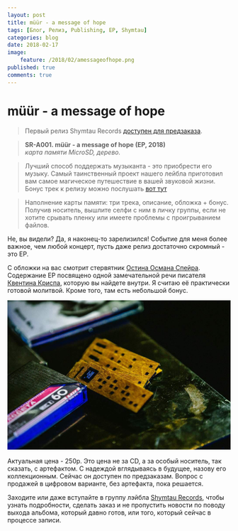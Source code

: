 ```yaml
---
layout: post
title: müür - a message of hope
tags: [Блог, Релиз, Publishing, EP, Shymtau]
categories: blog
date: 2018-02-17
image:
    feature: /2018/02/amessageofhope.png
published: true
comments: true
---
```

# müür - a message of hope

> Первый релиз Shymtau Records [доступен для предзаказа][0].

> **SR-A001. müür - a message of hope (EP, 2018)**<br />
> *карта памяти MicroSD, дерево.*

> Лучший способ поддержать музыканта - это приобрести его музыку. Самый таинственный проект нашего лейбла приготовил вам самое магическое путешествие в вашей звуковой жизни.<br />
> Бонус трек к релизу можно послушать [вот тут](vk.cc/7IE5mJ)

> Наполнение карты памяти: три трека, описание, обложка + бонус.
> Получив носитель, вышлите селфи с ним в личку группы, если не хотите срывать пленку или имеете проблемы с проигрыванием файлов.

Не, вы видели? Да, я наконец-то зарелизился!
Событие для меня более важное, чем любой концерт, пусть даже релиз достаточно скромный - это EP.

С обложки на вас смотрит стервятник [Остина Османа Спейра][1]. Содержание EP посвящено одной замечательной речи писателя [Квентина Криспа][2], которую вы найдете внутри. Я считаю её практически готовой молитвой. Кроме того, там есть небольшой бонус.

![](/images/2018/02/amessageofhope1.jpg)

Актуальная цена - 250р. Это цена не за CD, а за особый носитель, так сказать, с артефактом. С надеждой вглядываясь в будущее, назову его коллекционным. Сейчас он доступен по предзаказам. Вопрос с продажей в цифровом варианте, без артефакта, пока решается.

Заходите или даже вступайте в группу лэйбла [Shymtau Records][4], чтобы узнать подробности, сделать заказ и не пропустить новости по поводу выхода альбома, который давно готов, или того, который сейчас в процессе записи.

[0]: https://vk.com/wall-154753426_173
[1]: https://ru.wikipedia.org/wiki/%D0%A1%D0%BF%D0%B5%D0%B9%D1%80,_%D0%9E%D1%81%D1%82%D0%B8%D0%BD_%D0%9E%D1%81%D0%BC%D0%B0%D0%BD
[2]: https://ru.wikipedia.org/wiki/%D0%9A%D0%B2%D0%B5%D0%BD%D1%82%D0%B8%D0%BD_%D0%9A%D1%80%D0%B8%D1%81%D0%BF
[3]: https://vk.com/neutshcore5
[4]: https://vk.com/shymtau
